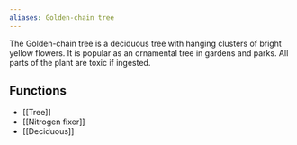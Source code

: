 ```yaml
---
aliases: Golden-chain tree
---
```

The Golden-chain tree is a deciduous tree with hanging clusters of bright yellow flowers. It is popular as an ornamental tree in gardens and parks. All parts of the plant are toxic if ingested.
## Functions
- [[Tree]]
- [[Nitrogen fixer]]
- [[Deciduous]]